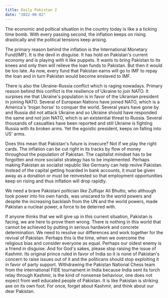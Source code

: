 ```yaml
---
title: Daily Pakistan 2
date: "2022-08-02"
---
```


The economic and poltical situation in the country today is like a a ticking time bomb. With every passing second, the inflation keeps on rising drastically and the political tensions keep arising.  

The primary reason behind the inflation is the International Monetary Fund(IMF). It is the devil in disguise. It has hold on Pakistan's current economy and is playing with it like puppets. It wants to bring Pakistan to its knees and only then will relieve the loan funds to Pakistan. But then it would be too late. As now, every fund that Pakistan earns will go to IMF to repay the loan and in turn Pakistan would become enslaved to IMF.  

There is also the Ukraine-Russia conflict which is raging nowadays. Primary reason behind this conflict is the resilience of Ukraine to join NATO. It surpises me that Ukraine's population is in favor of the Ukranian president in joining NATO. Several of European Nations have joined NATO, which is a America's 'trojan horse' to conquer the world. Several years have gone by and Russia did not attack Ukraine and so Ukraine should have responded the same and not join NATO, which is an existential threat to Russia. Several thousands of casualties have been reported and still Ukraine is fighting Russia with its broken arms. Yet the egoistic president, keeps on falling into US' arms.  

Does this mean that Pakistan's future is insecure? Not if we play the right cards. The inflation can be cut right in its tracks by flow of money throughout the population of Pakistan. The capitalist mindset has to be forgotten and more socialist strategy has to be implemented. Perhaps making Pakistan as socialist republic like Germany can help revive Pakistan. Instead of the capital getting hoarded in bank accounts, it must be given away as a donation or must be reinvested so that employment opportunities keep on rising and thus inflation will drop rapidly.  

We need a brave Pakistani poltician like Zulfiqar Ali Bhutto, who although took power into his own hands, was unscared to the world powers and despite the increasing backlash from the UN and the world powers, made Pakistan a nuclear power, a force to be deterred with. 

If anyone thinks that we will give up in this current situation, Pakistan is facing, we are here to prove them wrong. There is nothing in this world that cannot be achieved by putting in serious hardwork and concrete determination. We need to resolve our differences and work together for the revival of Pakistan. Perhaps this is the time, when we overcome the religious bias and consider everyone as equal. Perhaps our oldest enemy is a friend in disguise. And for God's sakes, please stop raising the issue of Kashmir. Its original prince ruled in favor of India so it is none of Pakistan's concern to raise issues out of it and the politicans should stop exploiting it in favor of party support. Withdrawing the Pakistan National Chess team from the international FIDE tournament in India because India sent its torch relay through Kashmir, is the kind of nonsense behaviour, one does not expect from well educated people of Pakistan. It is like Pakistan is striking axe on its own foot. For once, forget about Kashmir, and think about our dear Pakistan.

